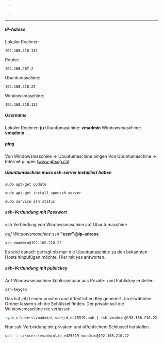 ```yaml
---

---
```


---
##### IP-Adress

Lokaler Rechner:
```ip
192.168.210.132
```

Router: 
```ip
192.168.207.2
```

Ubuntumaschine: 
```ip
192.168.210.22
```

Windowsmaschine: 
```ip
192.168.210.132
```
##### Username
Lokaler Rechner: **ju**
Ubuntumaschine: **vmadmin**
Windowsmaschine: **vmadmin**
##### ping
Von Windowsmaschine -> Ubuntumaschine pingen
Von Ubuntumaschine -> Internet pingen (www.gbssg.ch)
##### Ubuntumaschine muss ssh-server installiert haben
 ```command
 sudo apt-get update
 ```

 ```command
 sudo apt-get install openssh-server
 ```
 
 ``` command
 sudo service ssh status
 ```

##### ssh-Verbindung mit Passwort
ssh Verbindung von Windowsmaschine auf Ubuntumaschine

*auf Windowsmaschine*
ssh **"user"@ip-adress**

```command
ssh vmadmin@192.168.210.22
```

Es wird danach gefragt ob man die Ubuntumaschine zu den bekannten Hosts hinzufügen möchte.
Hier mit *yes* antworten.

##### ssh-Verbindung mit publickey
Auf Windowsmaschine Schlüsselpaar aus Private- und Publickey erstellen.
```command
ssh-keygen
```
Das hat jetzt einen privaten und öffentlichen Key generiert. Im erwähnten Ordner lassen sich die Schlüssel finden.
Der private soll die Windowsmaschine nie verlassen.

```bash
type c:\users\vmadmin\.ssh\id_ed25519.pub | ssh vmadmin@192.168.210.22 "cat >> ~/.ssh/authorized_keys"
```

Nun ssh-Verbindung mit privatem und öffentlichem Schlüssel herstellen.

```bash
ssh -i c:\users\vmadmin\id_ed25519 vmadmin@192.168.210.22
```

